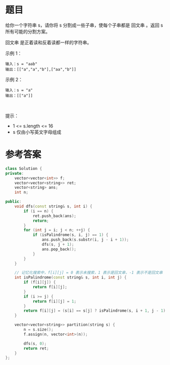 # 题目
给你一个字符串 s，请你将 s 分割成一些子串，使每个子串都是 回文串 。返回 s 所有可能的分割方案。

回文串 是正着读和反着读都一样的字符串。 

示例 1：

    输入：s = "aab"
    输出：[["a","a","b"],["aa","b"]]
示例 2：

    输入：s = "a"
    输出：[["a"]]
 

提示：

* 1 <= s.length <= 16
* s 仅由小写英文字母组成

# 参考答案
```c++
class Solution {
private:
    vector<vector<int>> f;
    vector<vector<string>> ret;
    vector<string> ans;
    int n;

public:
    void dfs(const string& s, int i) {
        if (i == n) {
            ret.push_back(ans);
            return;
        }
        for (int j = i; j < n; ++j) {
            if (isPalindrome(s, i, j) == 1) {
                ans.push_back(s.substr(i, j - i + 1));
                dfs(s, j + 1);
                ans.pop_back();
            }
        }
    }

    // 记忆化搜索中，f[i][j] = 0 表示未搜索，1 表示是回文串，-1 表示不是回文串
    int isPalindrome(const string& s, int i, int j) {
        if (f[i][j]) {
            return f[i][j];
        }
        if (i >= j) {
            return f[i][j] = 1;
        }
        return f[i][j] = (s[i] == s[j] ? isPalindrome(s, i + 1, j - 1) : -1);
    }

    vector<vector<string>> partition(string s) {
        n = s.size();
        f.assign(n, vector<int>(n));

        dfs(s, 0);
        return ret;
    }
};
